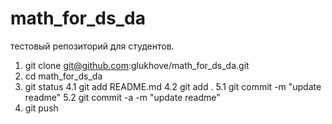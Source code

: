# math_for_ds_da

тестовый репозиторий для студентов.

1. git clone git@github.com:glukhove/math_for_ds_da.git
2. cd math_for_ds_da
3. git status
4.1 git add README.md
4.2 git add .
5.1 git commit -m "update readme"
5.2 git commit -a -m "update readme"
6. git push